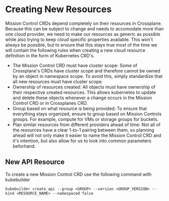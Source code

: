 # Creating New Resources

Mission Control CRDs depend completely on their resources in Crossplane. Because this can be subject to change and needs to accomodate more than one cloud provider, we need to make our resources as generic as possible while also trying to keep cloud specific properties available. This won't always be possible, but to ensure that this stays true most of the time we will contain the following rules when creating a new cloud resource definition in the form of Kubernetes CRD's.

- The Mission Control CRD must have cluster scope: Some of Crossplane's CRDs have cluster scope and therefore cannot be owned by an object in namespace scope. To avoid this, simply standardize that all new resources must have cluster scope.
- Ownership of resources created: All objects must have ownership of their respective created resources. This allows kubernetes to update and delete these objects whenever a change occurs in the Mission Control CRD or in Crossplanes CRD.
- Group based on what resource is being provided: To ensure that everything stays organized, ensure to group based on Mission Controls groups. For example, compute for VMs or storage groups for buckets.
- Plan similar resources from different providers ahead of time: Not all of the resources have a clear 1-to-1 pairing between them, so planning ahead will not only make it easier to name the Mission Control CRD and it's intention, but also allow for us to look into common parameters beforhand.

## New API Resource

To create a new Mission Control CRD use the following command with kubebuilder

`kubebuilder create api --group <GROUP> --version <GROUP_VERSION> --kind <RESOURCE_NAME> --namespaced false`

